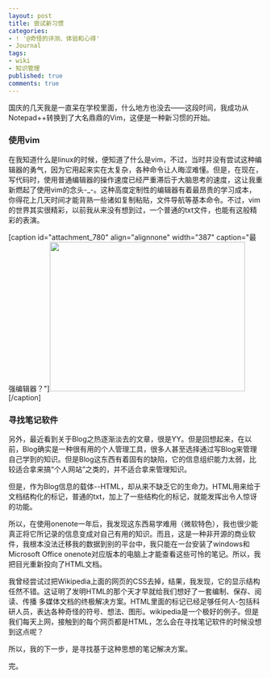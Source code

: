 ```yaml
---
layout: post
title: 尝试新习惯
categories:
- ! '@奇怪的评测、体验和心得'
- Journal
tags:
- wiki
- 知识管理
published: true
comments: true
---
```

<p>国庆的几天我是一直呆在学校里面，什么地方也没去——这段时间，我成功从Notepad++转换到了大名鼎鼎的Vim，这便是一种新习惯的开始。
<h3>使用vim</h3>
在我知道什么是linux的时候，便知道了什么是vim，不过，当时并没有尝试这种编辑器的勇气，因为它用起来实在太复杂，各种命令让人晦涩难懂。但是，在现在，写代码时，使用普通编辑器的操作速度已经严重滞后于大脑思考的速度，这让我重新燃起了使用vim的念头-_-。这种高度定制性的编辑器有着最昂贵的学习成本，你得花上几天时间才能背熟一些诸如复制粘贴，文件导航等基本命令。不过，vim的世界其实很精彩，以前我从来没有想到过，一个普通的txt文件，也能有这般精彩的表演。</p>

<p>[caption id="attachment_780" align="alignnone" width="387" caption="最强编辑器？"]<a href="http://trowa.org/wp-content/media/2010/10/vim.jpg"><img class="size-medium wp-image-780" title="vim" src="http://trowa.org/wp-content/media/2010/10/vim-300x230.jpg" alt="" width="387" height="296" /></a>[/caption]
<h3>寻找笔记软件</h3>
另外，最近看到关于Blog之热逐渐淡去的文章，很是YY。但是回想起来，在以前，Blog确实是一种很有用的个人管理工具，很多人甚至选择通过写Blog来管理自己学到的知识。但是Blog这东西有着固有的缺陷，它的信息组织能力太弱，比较适合拿来搞“个人网站”之类的，并不适合拿来管理知识。</p>

<p>但是，作为Blog信息的载体--HTML，却从来不缺乏它的生命力。HTML用来给于文档结构化的标记，普通的txt，加上了一些结构化的标记，就能发挥出令人惊讶的功能。</p>

<p>所以，在使用onenote一年后，我发现这东西易学难用（微软特色），我也很少能真正将它所记录的信息变成对自己有用的知识。而且，这是一种非开源的商业软件，我根本没法迁移我的数据到别的平台中，我只能在一台安装了windows和Microsoft Office onenote对应版本的电脑上才能查看这些可怜的笔记。所以，我把目光重新投向了HTML文档。</p>

<p>我曾经尝试过把Wikipedia上面的网页的CSS去掉，结果，我发现，它的显示结构任然不错。这证明了发明HTML的那个天才早就给我们想好了一套编制、保存、阅读、传播 多媒体文档的终极解决方案。HTML里面的标记已经足够任何人-包括科研人员，表达各种奇怪的符号、想法、图形。wikipedia是一个极好的例子。但是我们每天上网，接触到的每个网页都是HTML，怎么会在寻找笔记软件的时候没想到这点呢？</p>

<p>所以，我的下一步，是寻找基于这种思想的笔记解决方案。</p>

<p>完。</p>

